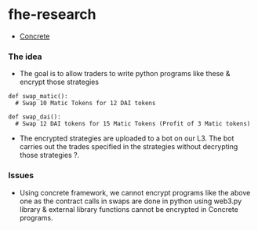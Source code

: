# fhe-research

- [Concrete](./Concrete.md)

### The idea
-  The goal is to allow traders to write python programs like these & encrypt those strategies
```
def swap_matic():
  # Swap 10 Matic Tokens for 12 DAI tokens

def swap_dai():
  # Swap 12 DAI tokens for 15 Matic Tokens (Profit of 3 Matic tokens)
```
- The encrypted strategies are uploaded to a bot on our L3. The bot carries out the trades specified in the strategies without decrypting those strategies ?.

### Issues

- Using concrete framework, we cannot encrypt programs like the above one as the contract calls in swaps are done in python using web3.py library & external library functions cannot be encrypted in Concrete programs.